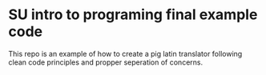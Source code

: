 # SU intro to programing final example code
This repo is an example of how to create a pig latin translator following clean code principles and propper seperation of concerns.
